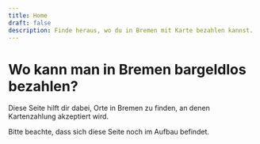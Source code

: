 ```yaml
---
title: Home
draft: false
description: Finde heraus, wo du in Bremen mit Karte bezahlen kannst.
---
```


# Wo kann man in Bremen bargeldlos bezahlen?

Diese Seite hilft dir dabei, Orte in Bremen zu finden, an denen Kartenzahlung akzeptiert wird.

Bitte beachte, dass sich diese Seite noch im Aufbau befindet.
